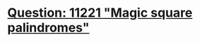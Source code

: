 [Question: 11221 "Magic square palindromes"](http://uva.onlinejudge.org/external/112/11221.html)
===
